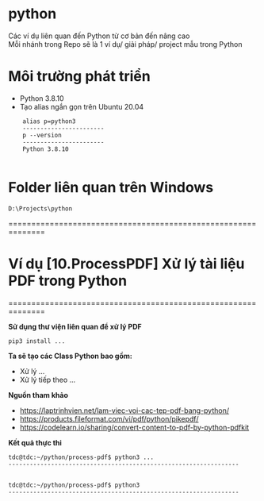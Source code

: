 # python
Các ví dụ liên quan đến Python từ cơ bản đến nâng cao<br/>
Mỗi nhánh trong Repo sẽ là 1 ví dụ/ giải pháp/ project mẫu trong Python

# Môi trường phát triển
- Python 3.8.10
- Tạo alias ngắn gọn trên Ubuntu 20.04
```shell
    alias p=python3
    -----------------------
    p --version
    -----------------------
    Python 3.8.10 
    
```

# Folder liên quan trên Windows
```
D:\Projects\python
```

==============================================================

# Ví dụ [10.ProcessPDF] Xử lý tài liệu PDF trong Python
==============================================================

**Sử dụng thư viện liên quan để xử lý PDF**
```shell
pip3 install ...
```

**Ta sẽ tạo các Class Python bao gồm:**<br/>
- Xử lý ...
- Xử lý tiếp theo ...


**Nguồn tham khảo**
- https://laptrinhvien.net/lam-viec-voi-cac-tep-pdf-bang-python/
- https://products.fileformat.com/vi/pdf/python/pikepdf/
- https://codelearn.io/sharing/convert-content-to-pdf-by-python-pdfkit

**Kết quả thực thi**<br/>
```shell
tdc@tdc:~/python/process-pdf$ python3 ...
-----------------------------------------------------------------


```

```shell
tdc@tdc:~/python/process-pdf$ python3
-----------------------------------------------------------------

```
